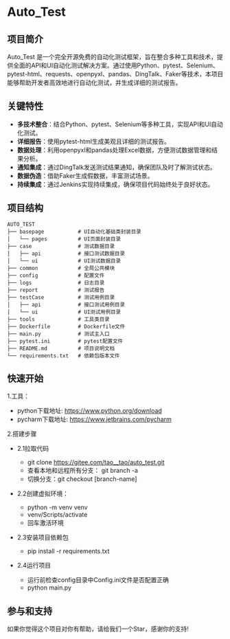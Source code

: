 # Auto_Test

## 项目简介

Auto_Test 是一个完全开源免费的自动化测试框架，旨在整合多种工具和技术，提供全面的API和UI自动化测试解决方案。通过使用Python、pytest、Selenium、pytest-html、requests、openpyxl、pandas、DingTalk、Faker等技术，本项目能够帮助开发者高效地进行自动化测试，并生成详细的测试报告。

## 关键特性

- **多技术整合**：结合Python、pytest、Selenium等多种工具，实现API和UI自动化测试。
- **详细报告**：使用pytest-html生成美观且详细的测试报告。
- **数据处理**：利用openpyxl和pandas处理Excel数据，方便测试数据管理和结果分析。
- **通知集成**：通过DingTalk发送测试结果通知，确保团队及时了解测试状态。
- **数据伪造**：借助Faker生成假数据，丰富测试场景。
- **持续集成**：通过Jenkins实现持续集成，确保项目代码始终处于良好状态。

## 项目结构

```plaintext
AUTO_TEST
├── basepage           # UI自动化基础类封装目录 
│   └── pages          # UI页面封装目录
├── case               # 测试数据目录
│   ├── api            # 接口测试数据目录
│   └── ui             # UI测试数据目录
├── common             # 全局公共模块
├── config             # 配置文件
├── logs               # 日志目录
├── report             # 测试报告
├── testCase           # 测试用例目录
│   ├── api            # 接口测试用例目录
│   └── ui             # UI测试用例目录
├── tools              # 工具类目录
├── Dockerfile         # Dockerfile文件
├── main.py            # 测试主入口
├── pytest.ini         # pytest配置文件
├── README.md          # 项目说明文档
└── requirements.txt   # 依赖包版本文件
```

## 快速开始

1.工具：

- python下载地址: <https://www.python.org/download>
- pycharm下载地址: <https://www.jetbrains.com/pycharm>

2.搭建步骤

- 2.1拉取代码
  - git clone <https://gitee.com/tao__tao/auto_test.git>
  - 查看本地和远程所有分支： git branch -a
  - 切换分支：git checkout [branch-name]

- 2.2创建虚拟环境：
  - python -m venv venv
  - venv/Scripts/activate
  - 回车激活环境

- 2.3安装项目依赖包
  - pip install -r requirements.txt

- 2.4运行项目
  - 运行前检查config目录中Config.ini文件是否配置正确
  - python main.py

## 参与和支持

如果你觉得这个项目对你有帮助，请给我们一个Star，感谢你的支持!
